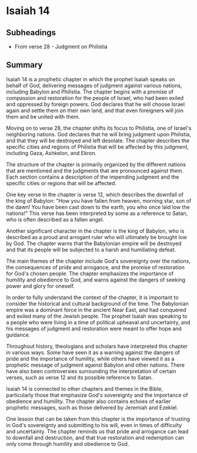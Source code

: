 # Isaiah 14

## Subheadings

* From verse 28 - Judgment on Philistia

## Summary

Isaiah 14 is a prophetic chapter in which the prophet Isaiah speaks on behalf of God, delivering messages of judgment against various nations, including Babylon and Philistia. The chapter begins with a promise of compassion and restoration for the people of Israel, who had been exiled and oppressed by foreign powers. God declares that he will choose Israel again and settle them on their own land, and that even foreigners will join them and be united with them.

Moving on to verse 28, the chapter shifts its focus to Philistia, one of Israel's neighboring nations. God declares that he will bring judgment upon Philistia, and that they will be destroyed and left desolate. The chapter describes the specific cities and regions of Philistia that will be affected by this judgment, including Gaza, Ashkelon, and Ekron.

The structure of the chapter is primarily organized by the different nations that are mentioned and the judgments that are pronounced against them. Each section contains a description of the impending judgment and the specific cities or regions that will be affected.

One key verse in the chapter is verse 12, which describes the downfall of the king of Babylon: "How you have fallen from heaven, morning star, son of the dawn! You have been cast down to the earth, you who once laid low the nations!" This verse has been interpreted by some as a reference to Satan, who is often described as a fallen angel.

Another significant character in the chapter is the king of Babylon, who is described as a proud and arrogant ruler who will ultimately be brought low by God. The chapter warns that the Babylonian empire will be destroyed and that its people will be subjected to a harsh and humiliating defeat.

The main themes of the chapter include God's sovereignty over the nations, the consequences of pride and arrogance, and the promise of restoration for God's chosen people. The chapter emphasizes the importance of humility and obedience to God, and warns against the dangers of seeking power and glory for oneself.

In order to fully understand the context of the chapter, it is important to consider the historical and cultural background of the time. The Babylonian empire was a dominant force in the ancient Near East, and had conquered and exiled many of the Jewish people. The prophet Isaiah was speaking to a people who were living in a time of political upheaval and uncertainty, and his messages of judgment and restoration were meant to offer hope and guidance.

Throughout history, theologians and scholars have interpreted this chapter in various ways. Some have seen it as a warning against the dangers of pride and the importance of humility, while others have viewed it as a prophetic message of judgment against Babylon and other nations. There have also been controversies surrounding the interpretation of certain verses, such as verse 12 and its possible reference to Satan.

Isaiah 14 is connected to other chapters and themes in the Bible, particularly those that emphasize God's sovereignty and the importance of obedience and humility. The chapter also contains echoes of earlier prophetic messages, such as those delivered by Jeremiah and Ezekiel.

One lesson that can be taken from this chapter is the importance of trusting in God's sovereignty and submitting to his will, even in times of difficulty and uncertainty. The chapter reminds us that pride and arrogance can lead to downfall and destruction, and that true restoration and redemption can only come through humility and obedience to God.